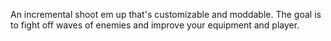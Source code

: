 An incremental shoot em up that's customizable and moddable. The goal is to fight off waves of enemies and improve your equipment and player.
